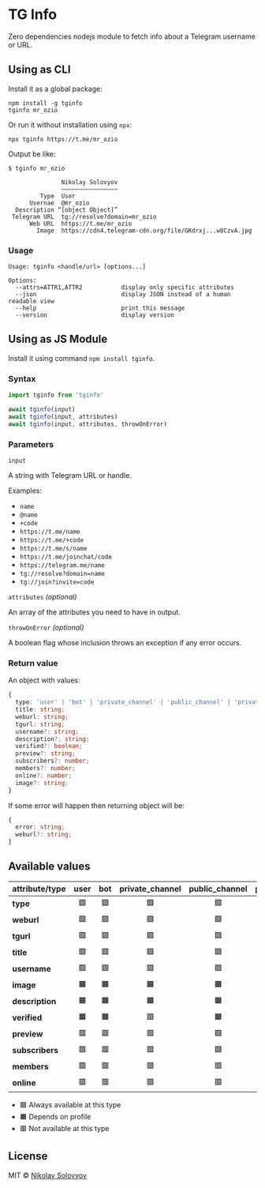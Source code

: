 TG Info
=======

Zero dependencies nodejs module to fetch info about a Telegram username or URL.

Using as CLI
------------

Install it as a global package: 

```shell
npm install -g tginfo
tginfo mr_ozio
```

Or run it without installation using `npx`:

```shell
npx tginfo https://t.me/mr_ozio
```

Output be like:
```
$ tginfo mr_ozio

               Nikolay Solovyov
               ————————————————
         Type  User
      Usernae  @mr_ozio
  Description “[object Object]”
 Telegram URL  tg://resolve?domain=mr_ozio
      Web URL  https://t.me/mr_ozio
        Image  https://cdn4.telegram-cdn.org/file/GKdrxj...w8CzvA.jpg
```

### Usage

```
Usage: tginfo <handle/url> [options...]

Options:
  --attrs=ATTR1,ATTR2           display only specific attributes
  --json                        display JSON instead of a human readable view
  --help                        print this message
  --version                     display version
```

Using as JS Module
------------------

Install it using command `npm install tginfo`.

### Syntax

```js
import tginfo from 'tginfo'

await tginfo(input)
await tginfo(input, attributes)
await tginfo(input, attributes, throwOnError)
```

### Parameters

`input`

A string with Telegram URL or handle.

Examples:
- `name`
- `@name`
- `+code`
- `https://t.me/name`
- `https://t.me/+code`
- `https://t.me/s/name`
- `https://t.me/joinchat/code`
- `https://telegram.me/name`
- `tg://resolve?domain=name`
- `tg://join?invite=code`

`attributes` _(optional)_

An array of the attributes you need to have in output.

`throwOnError` _(optional)_

A boolean flag whose inclusion throws an exception if any error occurs.

### Return value

An object with values:

```ts
{
  type: 'user' | 'bot' | 'private_channel' | 'public_channel' | 'private_group' | 'public_group';
  title: string;
  weburl: string;
  tgurl: string;
  username?: string;
  description?: string;
  verified?: boolean;
  preview?: string;
  subscribers?: number;
  members?: number;
  online?: number;
  image?: string;
}
```

If some error will happen then returning object will be:

```ts
{
  error: string;
  weburl?: string;
}
```

Available values
----------------

| attribute/type  | user | bot | private_channel | public_channel | private_group | public_group |
|-----------------|:----:|:---:|:---------------:|:--------------:|:-------------:|:------------:|
| **type**        |  🟩  | 🟩  |       🟩        |       🟩       |      🟩       |      🟩      |
| **weburl**      |  🟩  | 🟩  |       🟩        |       🟩       |      🟩       |      🟩      |
| **tgurl**       |  🟩  | 🟩  |       🟩        |       🟩       |      🟩       |      🟩      |
| **title**       |  🟩  | 🟩  |       🟩        |       🟩       |      🟩       |      🟩      |
| **username**    |  🟩  | 🟩  |       🟥        |       🟩       |      🟥       |      🟩      |
| **image**       |  🟧  | 🟧  |       🟧        |       🟧       |      🟧       |      🟧      |
| **description** |  🟧  | 🟧  |       🟧        |       🟧       |      🟧       |      🟧      |
| **verified**    |  🟧  | 🟧  |       🟥        |       🟧       |      🟥       |      🟥      |
| **preview**     |  🟥  | 🟥  |       🟥        |       🟩       |      🟥       |      🟥      |
| **subscribers** |  🟥  | 🟥  |       🟥        |       🟩       |      🟩       |      🟥      |
| **members**     |  🟥  | 🟥  |       🟥        |       🟥       |      🟥       |      🟩      |
| **online**      |  🟥  | 🟥  |       🟥        |       🟥       |      🟥       |      🟧      |

* 🟩 Always available at this type 
* 🟧 Depends on profile
* 🟥 Not available at this type

License
-------
MIT © [Nikolay Solovyov](https://ozio.io)
